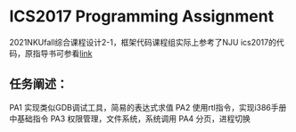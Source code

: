 # ICS2017 Programming Assignment

2021NKUfall综合课程设计2-1，框架代码课程组实际上参考了NJU ics2017的代码，原指导书可参看[link](https://nju-projectn.github.io/ics-pa-gitbook/ics2017/)

## 任务阐述：

PA1 实现类似GDB调试工具，简易的表达式求值
PA2 使用rtl指令，实现i386手册中基础指令
PA3 权限管理，文件系统，系统调用
PA4 分页，进程切换
